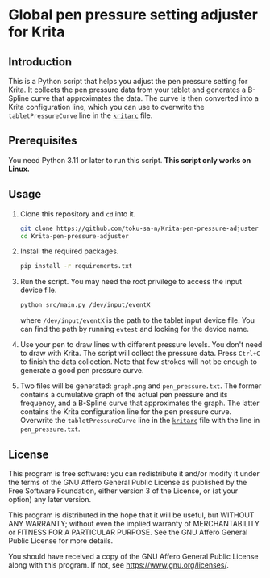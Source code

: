 # Global pen pressure setting adjuster for Krita

## Introduction

This is a Python script that helps you adjust the pen pressure setting for Krita. It collects the pen pressure data from your tablet and generates a B-Spline curve that approximates the data. The curve is then converted into a Krita configuration line, which you can use to overwrite the `tabletPressureCurve` line in the [`kritarc`](https://docs.krita.org/en/reference_manual/preferences.html) file.

## Prerequisites

You need Python 3.11 or later to run this script. **This script only works on Linux.**

## Usage

1. Clone this repository and `cd` into it.

    ```bash
    git clone https://github.com/toku-sa-n/Krita-pen-pressure-adjuster
    cd Krita-pen-pressure-adjuster
    ```

2. Install the required packages.

    ```bash
    pip install -r requirements.txt
    ```

3. Run the script. You may need the root privilege to access the input device file.

    ```bash
    python src/main.py /dev/input/eventX
    ```

    where `/dev/input/eventX` is the path to the tablet input device file. You can find the path by running `evtest` and looking for the device name.

4. Use your pen to draw lines with different pressure levels. You don't need to draw with Krita. The script will collect the pressure data. Press `Ctrl+C` to finish the data collection. Note that few strokes will not be enough to generate a good pen pressure curve.

5. Two files will be generated: `graph.png` and `pen_pressure.txt`. The former contains a cumulative graph of the actual pen pressure and its frequency, and a B-Spline curve that approximates the graph. The latter contains the Krita configuration line for the pen pressure curve.     Overwrite the `tabletPressureCurve` line in the [`kritarc`](https://docs.krita.org/en/reference_manual/preferences.html) file with the line in `pen_pressure.txt`.

## License

This program is free software: you can redistribute it and/or modify it under the terms of the GNU Affero General Public License as published by the Free Software Foundation, either version 3 of the License, or (at your option) any later version.

This program is distributed in the hope that it will be useful, but WITHOUT ANY WARRANTY; without even the implied warranty of MERCHANTABILITY or FITNESS FOR A PARTICULAR PURPOSE.  See the GNU Affero General Public License for more details.

You should have received a copy of the GNU Affero General Public License along with this program.  If not, see <https://www.gnu.org/licenses/>.
